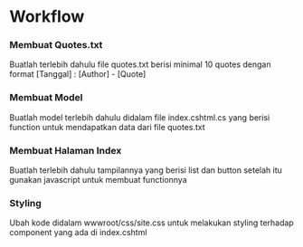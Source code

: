 # Workflow

### Membuat Quotes.txt
Buatlah terlebih dahulu file quotes.txt berisi minimal 10 quotes dengan format [Tanggal] : [Author] - [Quote]

### Membuat Model
Buatlah model terlebih dahulu didalam file index.cshtml.cs yang berisi function untuk mendapatkan data dari file quotes.txt

### Membuat Halaman Index
Buatlah terlebih dahulu tampilannya yang berisi list dan button setelah itu gunakan javascript untuk membuat functionnya

### Styling
Ubah kode didalam wwwroot/css/site.css untuk melakukan styling terhadap component yang ada di index.cshtml
